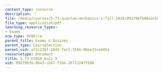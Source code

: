 ```yaml
---
content_type: resource
description: ''
file: /media/courses/5-73-quantum-mechanics-i-fall-2018/092796fb06a3cb47f18e2671324ff586_MIT5_73F18_quiz8.pdf
file_type: application/pdf
learning_resource_types:
- Exams
ocw_type: OCWFile
parent_title: Exams & Quizzes
parent_type: CourseSection
parent_uid: a72c23bf-10d3-fac1-556b-86be25ceb05a
resourcetype: Document
title: 5.73 F2018 Quiz 8
uid: 092796fb-06a3-cb47-f18e-2671324ff586
---
```

